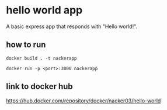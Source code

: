 # hello world app

A basic express app that responds with "Hello world!".

## how to run

`docker build . -t nackerapp`

`docker run -p <port>:3000 nackerapp`

## link to docker hub

https://hub.docker.com/repository/docker/nacker03/hello-world